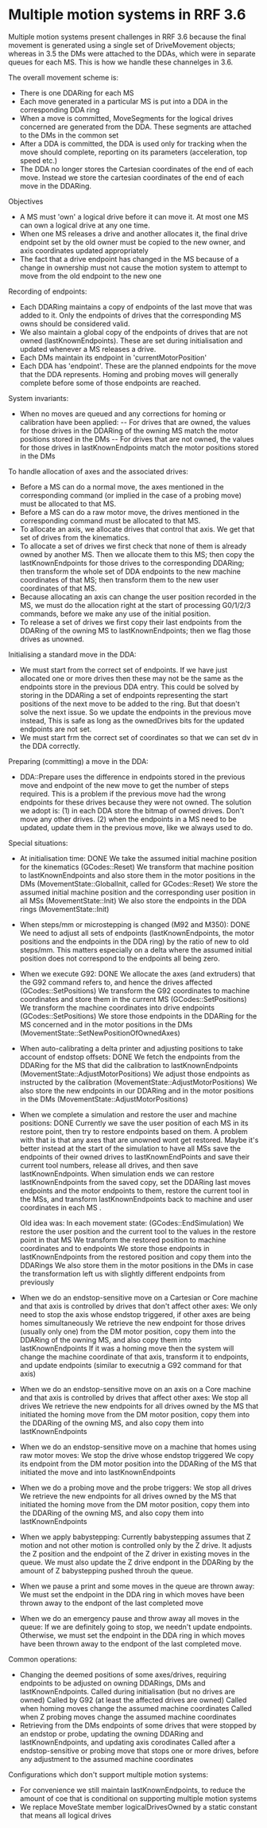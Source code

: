 Multiple motion systems in RRF 3.6
==================================

Multiple motion systems present challenges in RRF 3.6 because the final movement is generated using a single set of DriveMovement objects;
whereas in 3.5 the DMs were attached to the DDAs, which were in separate queues for each MS. This is how we handle these channelges in 3.6.

The overall movement scheme is:
- There is one DDARing for each MS
- Each move generated in a particular MS is put into a DDA in the corresponding DDA ring
- When a move is committed, MoveSegments for the logical drives concerned are generated from the DDA. These segments are attached to the DMs in the common set
- After a DDA is committed, the DDA is used only for tracking when the move should complete, reporting on its parameters (acceleration, top speed etc.)
- The DDA no longer stores the Cartesian coordinates of the end of each move. Instead we store the cartesian coordinates of the end of each move in the DDARing.

Objectives
- A MS must 'own' a logical drive before it can move it. At most one MS can own a logical drive at any one time.
- When one MS releases a drive and another allocates it, the final drive endpoint set by the old owner must be copied to the new owner, and axis coordinates updated appropriately
- The fact that a drive endpoint has changed in the MS because of a change in ownership must not cause the motion system to attempt to move from the old endpoint to the new one

Recording of endpoints:
- Each DDARing maintains a copy of endpoints of the last move that was added to it. Only the endpoints of drives that the corresponding MS owns should be considered valid.
- We also maintain a global copy of the endpoints of drives that are not owned (lastKnownEndpoints). These are set during initialisation and updated whenever a MS releases a drive.
- Each DMs maintain its endpoint in 'currentMotorPosition'
- Each DDA has 'endpoint'. These are the planned endpoints for the move that the DDA represents. Homing and probing moves will generally complete before some of those endpoints are reached.

System invariants:
- When no moves are queued and any corrections for homing or calibration have been applied:
-- For drives that are owned, the values for those drives in the DDARing of the owning MS match the motor positions stored in the DMs
-- For drives that are not owned, the values for those drives in lastKnownEndpoints match the motor positions stored in the DMs

To handle allocation of axes and the associated drives:
- Before a MS can do a normal move, the axes mentioned in the corresponding command (or implied in the case of a probing move) must be allocated to that MS.
- Before a MS can do a raw motor move, the drives mentioned in the corresponding command must be allocated to that MS.
- To allocate an axis, we allocate drives that control that axis. We get that set of drives from the kinematics.
- To allocate a set of drives we first check that none of them is already owned by another MS. Then we allocate them to this MS; then copy the lastKnownEndpoints for those drives to the corresponding DDARing;
   then transform the whole set of DDA endpoints to the new machine coordinates of that MS; then transform them to the new user coordinates of that MS.
- Because allocating an axis can change the user position recorded in the MS, we must do the allocation right at the start of processing G0/1/2/3 commands, before we make any use of the initial position.
- To release a set of drives we first copy their last endpoints from the DDARing of the owning MS to lastKnownEndpoints; then we flag those drives as unowned.

Initialising a standard move in the DDA:
- We must start from the correct set of endpoints. If we have just allocated one or more drives then these may not be the same as the endpoints store in the previous DDA entry.
   This could be solved by storing in the DDARing a set of endpoints representing the start positions of the next move to be added to the ring.
   But that doesn't solve the next issue. So we update the endpoints in the previous move instead, This is safe as long as the ownedDrives bits for the updated endpoints are not set.
- We must start frm the correct set of coordinates so that we can set dv in the DDA correctly.

Preparing (committing) a move in the DDA:
- DDA::Prepare uses the difference in endpoints stored in the previous move and endpoint of the new move to get the number of steps required.
   This is a problem if the previous move had the wrong endpoints for these drives because they were not owned.
   The solution we adopt is: (1) in each DDA store the bitmap of owned drives. Don't move any other drives. (2) when the endpoints in a MS need to be updated, update them in the previous move, like we always used to do.

Special situations:
- At initialisation time: DONE
   We take the assumed initial machine position for the kinematics (GCodes::Reset)
   We transform that machine position to lastKnownEndpoints and also store them in the motor positions in the DMs (MovementState::GlobalInit, called for GCodes::Reset)
   We store the assumed initial machine position and the corresponding user position in all MSs (MovementState::Init)
   We also store the endpoints in the DDA rings (MovementState::Init)

- When steps/mm or microstepping is changed (M92 and M350): DONE
   We need to adjust all sets of endpoints (lastKnownEndpoints, the motor positions and the endpoints in the DDA ring) by the ratio of new to old steps/mm.
   This matters especially on a delta where the assumed initial position does not correspond to the endpoints all being zero.

- When we execute G92: DONE
   We allocate the axes (and extruders) that the G92 command refers to, and hence the drives affected (GCodes::SetPositions)
   We transform the G92 coordinates to machine coordinates and store them in the current MS (GCodes::SetPositions)
   We transform the machine coordinates into drive endpoints (GCodes::SetPositions)
   We store those endpoints in the DDARing for the MS concerned and in the motor positions in the DMs (MovementState::SetNewPositionOfOwnedAxes)

- When auto-calibrating a delta printer and adjusting positions to take account of endstop offsets: DONE
   We fetch the endpoints from the DDARing for the MS that did the calibration to lastKnownEndpoints (MovementState::AdjustMotorPositions)
   We adjust those endpoints as instructed by the calibration (MovementState::AdjustMotorPositions)
   We also store the new endpoints in our DDARing and in the motor positions in the DMs (MovementState::AdjustMotorPositions)

- When we complete a simulation and restore the user and machine positions: DONE
   Currently we save the user position of each MS in its restore point, then try to restore endpoints based on them.
   A problem with that is that any axes that are unowned wont get restored.
   Maybe it's better instead at the start of the simulation to have all MSs save the endpoints of their owned drives to lastKnownEndPoints and save their current tool numbers, release all drives, and then save lastKnownEndpoints.
   When simulation ends we can restore lastKnownEndpoints from the saved copy, set the DDARing last moves endpoints and the motor endpoints to them, restore the current tool in the MSs,
   and transform lastKnownEndpoints back to machine and user coordinates in each MS .
   
   Old idea was:
   In each movement state: (GCodes::EndSimulation)
     We restore the user position and the current tool to the values in the restore point in that MS
     We transform the restored position to machine coordinates and to endpoints
   We store those endpoints in lastKnownEndpoints from the restored position and copy them into the DDARings
   We also store them in the motor positions in the DMs in case the transformation left us with slightly different endpoints from previously

- When we do an endstop-sensitive move on a Cartesian or Core machine and that axis is controlled by drives that don't affect other axes:
   We only need to stop the axis whose endstop triggered, if other axes are being homes simultaneously
   We retrieve the new endpoint for those drives (usually only one) from the DM motor position, copy them into the DDARing of the owning MS, and also copy them into lastKnownEndpoints
   If it was a homing move then the system will change the machine coordinate of that axis, transform it to endpoints, and update endpoints (similar to executnig a G92 command for that axis)

- When we do an endstop-sensitive move on an axis on a Core machine and that axis is controlled by drives that affect other axes:
   We stop all drives
   We retrieve the new endpoints for all drives owned by the MS that initiated the homing move from the DM motor position, copy them into the DDARing of the owning MS, and also copy them into lastKnownEndpoints

- When we do an endstop-sensitive move on a machine that homes using raw motor moves:
   We stop the drive whose endstop triggered 
   We copy its endpoint from the DM motor position into the DDARing of the MS that initiated the move and into lastKnownEndpoints

- When we do a probing move and the probe triggers:
   We stop all drives
   We retrieve the new endpoints for all drives owned by the MS that initiated the homing move from the DM motor position, copy them into the DDARing of the owning MS, and also copy them into lastKnownEndpoints

- When we apply babystepping:
   Currently babystepping assumes that Z motion and not other motion is controlled only by the Z drive. It adjusts the Z position and the endpoint of the Z driver in existing moves in the queue.
   We must also update the Z drive endpont in the DDARing by the amount of Z babystepping pushed throuh the queue.

- When we pause a print and some moves in the queue are thrown away:
   We must set the endpoint in the DDA ring in which moves have been thrown away to the endpont of the last completed move

- When we do an emergency pause and throw away all moves in the queue:
   If we are definitely going to stop, we needn't update endpoints. Otherwise, we must set the endpoint in the DDA ring in which moves have been thrown away to the endpont of the last completed move.

Common operations:
- Changing the deemed positions of some axes/drives, requiring endpoints to be adjusted on owning DDARings, DMs and lastKnownEndpoints.
   Called during initialisation (but no drives are owned)
   Called by G92 (at least the affected drives are owned)
   Called when homing moves change the assumed machine coordinates
   Called when Z probing moves change the assumed machine coordinates
- Retrieving from the DMs endpoints of some drives that were stopped by an endstop or probe, updating the owning DDARing and lastKnownEndpoints, and updating axis corodinates
   Called after a endstop-sensitive or probing move that stops one or more drives, before any adjustment to the assumed machine coordinates
 
Configurations which don't support multiple motion systems:
- For convenience we still maintain lastKnownEndpoints, to reduce the amount of coe that is conditional on supporting multiple motion systems
- We replace MoveState member logicalDrivesOwned by a static constant that means all logical drives